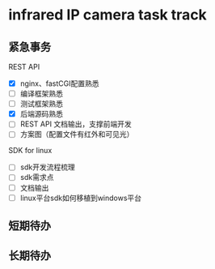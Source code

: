 # infrared IP camera task track

## 紧急事务

REST API

* [X] nginx、fastCGI配置熟悉
* [ ] 编译框架熟悉
* [ ] 测试框架熟悉
* [X] 后端源码熟悉
* [ ] REST API 文档输出，支撑前端开发
* [ ] 方案图（配置文件有红外和可见光）

SDK for linux

* [ ] sdk开发流程梳理
* [ ] sdk需求点
* [ ] 文档输出
* [ ] linux平台sdk如何移植到windows平台

## 短期待办

## 长期待办
